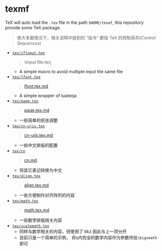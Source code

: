 # texmf

TeX will auto load the `.tex` file in the path `$HOME/texmf`,
this repository provide some TeX package.

> 绝大多数情况下，相关说明中提到的 “指令” 都指 TeX 的控制系列(*Control Sequences*)

- [`tex/ifinput.tex`](`tex/ifinput.tex`)
	> \input file.tex;
	- A simple macro to avoid multiple input the same file
- [`tex/lfont.tex`](tex/lfont.tex)
	> [lfont.tex.md](lfont.tex.md)
	- A simple wrapper of luatexja
- [`tex/page.tex`](tex/page.tex)
	> [page.tex.md](page.tex.md)
	- 一些简单的纸张调整
- [`tex/cn-ujis.tex`](tex/cn-ujis.tex)
	> [cn-ujis.tex.md](cn-ujis.tex.md)
	- 一些中文排版的配置
- [`tex/cn`](tex/cn)
	> [cn.md](cn.md)
	- 将其它表记转换为中文
- [`tex/align.tex`](tex/align.tex)
	> [align.tex.md](align.tex.md)
	- 一些方便制作对齐阵列的内容
- [`tex/math.tex`](tex/math.tex)
	> [math.tex.md](math.tex.md)
	- 一些数学排版相关内容
- [`tex/scalemath.tex`](tex/scalemath.tex)
	- 同样与数学相关的内容，但使用了 tikz 因此与上一项分开
	- 目前只是一个简单的示例，
		将`$`内完全的数学内容作为参数传给`\bigvmath`即可
